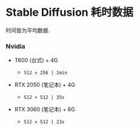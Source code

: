 
# Stable Diffusion 耗时数据

时间皆为平均数据.

### Nvidia

- T600 (台式) + 4G
  - `512 × 256 | 1min`

- RTX 2050 (笔记本) + 4G
  - `512 × 512 | 35s`


- RTX 3060 (笔记本) + 6G
  - `512 × 512 | 23s`

